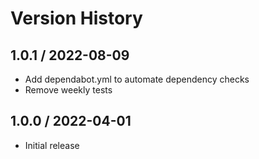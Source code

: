 # Version History

## 1.0.1 / 2022-08-09

- Add dependabot.yml to automate dependency checks
- Remove weekly tests

## 1.0.0 / 2022-04-01

- Initial release
